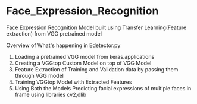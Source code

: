 # Face_Expression_Recognition
Face Expression Recognition Model built using Transfer Learning(Feature extraction) from VGG pretrained model

Overview of What's happening in Edetector.py

1) Loading a pretrained VGG model from keras.applications
2) Creating a VGGtop Custom Model on top of VGG Model
3) Feature Extraction of Training and Validation data by passing them through VGG model
4) Training VGGtop Model with Extracted Features 
5) Using Both the Models Predicting facial expressions of multiple faces in frame using libraries cv2,dlib
